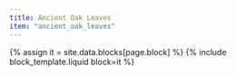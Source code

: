 ```yaml
---
title: Ancient Oak Leaves
item: "ancient_oak_leaves"
---
```


{% assign it = site.data.blocks[page.block] %}
{% include block_template.liquid block=it %}

